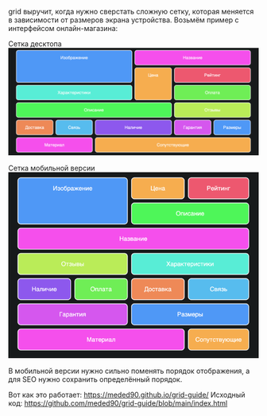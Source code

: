 grid выручит, когда нужно сверстать сложную сетку, которая  меняется в зависимости от размеров экрана устройства. Возьмём пример с интерфейсом онлайн-магазина:

Сетка десктопа
![1.png](images%2F1.png)

Сетка мобильной версии
![2.png](images%2F2.png)

В мобильной версии нужно сильно поменять порядок отображения, а для SEO нужно сохранить определённый порядок.

Вот как это работает:
https://meded90.github.io/grid-guide/
Исходный код:
https://github.com/meded90/grid-guide/blob/main/index.html
